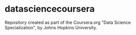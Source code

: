 # datasciencecoursera
Repository created as part of the Coursera.org "Data Science Specialization", by Johns Hopkins University.
